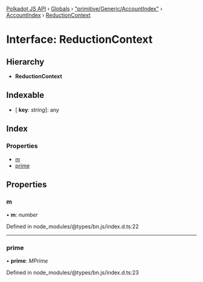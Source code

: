[Polkadot JS API](../README.md) › [Globals](../globals.md) › ["primitive/Generic/AccountIndex"](../modules/_primitive_generic_accountindex_.md) › [AccountIndex](../classes/_primitive_generic_accountindex_.accountindex.md) › [ReductionContext](_primitive_generic_accountindex_.accountindex.reductioncontext.md)

# Interface: ReductionContext

## Hierarchy

* **ReductionContext**

## Indexable

* \[ **key**: *string*\]: any

## Index

### Properties

* [m](_primitive_generic_accountindex_.accountindex.reductioncontext.md#m)
* [prime](_primitive_generic_accountindex_.accountindex.reductioncontext.md#prime)

## Properties

###  m

• **m**: *number*

Defined in node_modules/@types/bn.js/index.d.ts:22

___

###  prime

• **prime**: *MPrime*

Defined in node_modules/@types/bn.js/index.d.ts:23
